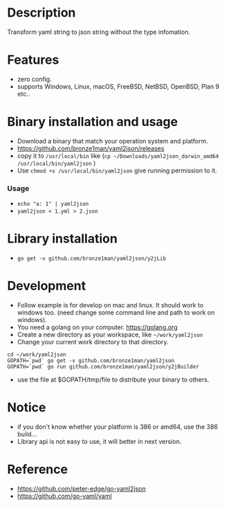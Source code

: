 Description
===================
Transform yaml string to json string without the type infomation.

Features
====================
* zero config.
* supports Windows, Linux, macOS, FreeBSD, NetBSD, OpenBSD, Plan 9 etc..

Binary installation and usage
====================
* Download a binary that match your operation system and platform.
* https://github.com/bronze1man/yaml2json/releases
* copy it to `/usr/local/bin` like (`cp ~/Downloads/yaml2json_darwin_amd64 /usr/local/bin/yaml2json` )
* Use `chmod +x /usr/local/bin/yaml2json` give running permission to it.

### Usage
* `echo "a: 1" | yaml2json`
* `yaml2json < 1.yml > 2.json`

Library installation
====================
* `go get -v github.com/bronze1man/yaml2json/y2jLib`


Development
==================
* Follow example is for develop on mac and linux. It should work to windows too. (need change some command line and path to work on windows).
* You need a golang on your computer. https://golang.org
* Create a new directory as your workspace, like `~/work/yaml2json`
* Change your current work directory to that directory.

```
cd ~/work/yaml2json
GOPATH=`pwd` go get -v github.com/bronze1man/yaml2json
GOPATH=`pwd` go run github.com/bronze1man/yaml2json/y2jBuilder
```
* use the file at $GOPATH/tmp/file to distribute your binary to others.



Notice
=====================
* if you don't know whether your platform is 386 or amd64, use the 386 build...
* Library api is not easy to use, it will better in next version.

Reference
====================
* https://github.com/peter-edge/go-yaml2json
* https://github.com/go-yaml/yaml